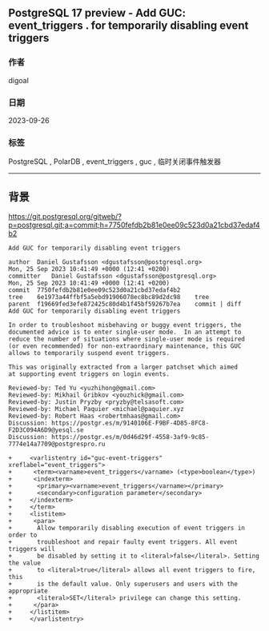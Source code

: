 ## PostgreSQL 17 preview - Add GUC: event_triggers . for temporarily disabling event triggers  
                
### 作者                
digoal                
                
### 日期                
2023-09-26               
                
### 标签                
PostgreSQL , PolarDB , event_triggers , guc , 临时关闭事件触发器          
                
----                
                
## 背景       
https://git.postgresql.org/gitweb/?p=postgresql.git;a=commit;h=7750fefdb2b81e0ee09c523d0a21cbd37edaf4b2  
  
```  
Add GUC for temporarily disabling event triggers  
  
author	Daniel Gustafsson <dgustafsson@postgresql.org>	  
Mon, 25 Sep 2023 10:41:49 +0000 (12:41 +0200)  
committer	Daniel Gustafsson <dgustafsson@postgresql.org>	  
Mon, 25 Sep 2023 10:41:49 +0000 (12:41 +0200)  
commit	7750fefdb2b81e0ee09c523d0a21cbd37edaf4b2  
tree	6e1973a44ffbf5a5ebd91906078ec8bc89d2dc98	tree  
parent	f19669fed3efe872425c80d4b1f45bf59267b7ea	commit | diff  
Add GUC for temporarily disabling event triggers  
  
In order to troubleshoot misbehaving or buggy event triggers, the  
documented advice is to enter single-user mode.  In an attempt to  
reduce the number of situations where single-user mode is required  
(or even recommended) for non-extraordinary maintenance, this GUC  
allows to temporarily suspend event triggers.  
  
This was originally extracted from a larger patchset which aimed  
at supporting event triggers on login events.  
  
Reviewed-by: Ted Yu <yuzhihong@gmail.com>  
Reviewed-by: Mikhail Gribkov <youzhick@gmail.com>  
Reviewed-by: Justin Pryzby <pryzby@telsasoft.com>  
Reviewed-by: Michael Paquier <michael@paquier.xyz  
Reviewed-by: Robert Haas <robertmhaas@gmail.com>  
Discussion: https://postgr.es/m/9140106E-F9BF-4D85-8FC8-F2D3C094A6D9@yesql.se  
Discussion: https://postgr.es/m/0d46d29f-4558-3af9-9c85-7774e14a7709@postgrespro.ru  
```  
  
```  
+     <varlistentry id="guc-event-triggers" xreflabel="event_triggers">  
+      <term><varname>event_triggers</varname> (<type>boolean</type>)  
+      <indexterm>  
+       <primary><varname>event_triggers</varname></primary>  
+       <secondary>configuration parameter</secondary>  
+     </indexterm>  
+     </term>  
+     <listitem>  
+      <para>  
+       Allow temporarily disabling execution of event triggers in order to  
+       troubleshoot and repair faulty event triggers. All event triggers will  
+       be disabled by setting it to <literal>false</literal>. Setting the value  
+       to <literal>true</literal> allows all event triggers to fire, this  
+       is the default value. Only superusers and users with the appropriate  
+       <literal>SET</literal> privilege can change this setting.  
+      </para>  
+     </listitem>  
+     </varlistentry>  
```  
  
